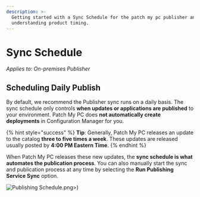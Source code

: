 ```yaml
---
description: >-
  Getting started with a Sync Schedule for the patch my pc publisher and
  understanding product timing.
---
```


# Sync Schedule

_Applies to: On-premises Publisher_

## Scheduling Daily Publish

By default, we recommend the Publisher sync runs on a daily basis. The sync schedule only controls **when updates or applications are published** to your environment. Patch My PC does **not automatically create deployments** in Configuration Manager for you.

{% hint style="success" %}
**Tip**: Generally, Patch My PC releases an update to the catalog **three to five times a week**. These updates are released usually posted by **4:00 PM Eastern Time**.
{% endhint %}

When Patch My PC releases these new updates, the **sync schedule is what automates the publication process**. You can also manually start the sync and publication process at any time by selecting the **Run Publishing Service Sync** option.

![Publishing Schedule](../../_images/image%20%281252).png>)
